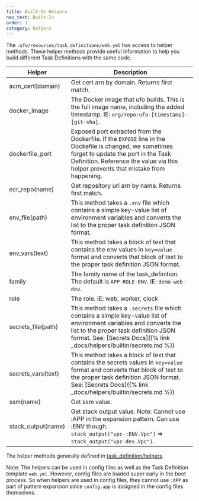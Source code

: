 ```yaml
---
title: Built-In Helpers
nav_text: Built-In
order: 1
category: helpers
---
```


The `.ufo/resources/task_definitions/web.yml` has access to helper methods. These helper methods provide useful information to help you build different Task Definitions with the same code.

Helper  | Description
------------- | -------------
acm_cert(domain) | Get cert arn by domain. Returns first match.
docker_image | The Docker image that ufo builds. This is the full image name, including the added timestamp. IE: `org/repo:ufo-[timestamp]-[git-sha]`.
dockerfile\_port | Exposed port extracted from the Dockerfile. If the `EXPOSE` line in the Dockefile is changed, we sometimes forget to update the port in the Task Definition.  Reference the value via this helper prevents that mistake from happening.
ecr_repo(name) | Get repository uri arn by name. Returns first match.
env_file(path) | This method takes a `.env` file which contains a simple key-value list of environment variables and converts the list to the proper task definition JSON format.
env_vars(text) | This method takes a block of text that contains the env values in `key=value` format and converts that block of text to the proper task definition JSON format.
family | The family name of the task_definition. The default is `APP-ROLE-ENV`. IE: `demo-web-dev`.
role | The role. IE: web, worker, clock
secrets_file(path) | This method takes a `.secrets` file which contains a simple key-value list of environment variables and converts the list to the proper task definition JSON format. See: [Secrets Docs]({% link _docs/helpers/builtin/secrets.md %})
secrets_vars(text) | This method takes a block of text that contains the secrets values in `key=value` format and converts that block of text to the proper task definition JSON format. See: [Secrets Docs]({% link _docs/helpers/builtin/secrets.md %})
ssm(name) | Get ssm value.
stack_output(name) | Get stack output value. Note: Cannot use :APP in the expansion pattern. Can use :ENV though. `stack_output("vpc-:ENV.Vpc")` => `stack_output("vpc-dev.Vpc")`.

The helper methods generally defined in [task_definition/helpers](https://github.com/tongueroo/ufo/blob/master/lib/ufo/task_definition/helpers).

Note: The helpers can be used in config files as well as the Task Definition template `web.yml`. However, config files are loaded super early in the boot process. So when helpers are used in config files, they cannot use `:APP` as part of pattern expansion since `config.app` is assigned in the config files themselves.
